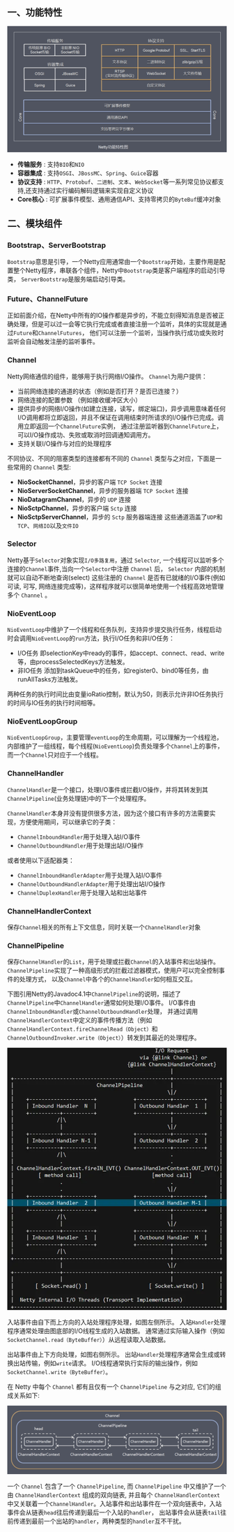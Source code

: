 ## 一、功能特性

![img.png](img.png)

* **传输服务** : 支持`BIO`和`NIO`
* **容器集成** : 支持`OSGI`、`JBossMC`、`Spring`、`Guice`容器
* **协议支持** : `HTTP`、`Protobuf`、`二进制`、`文本`、`WebSocket`等一系列常见协议都支持,还支持通过实行编码解码逻辑来实现自定义协议
* **Core核心** : 可扩展事件模型、通用通信API、支持零拷贝的`ByteBuf`缓冲对象

## 二、模块组件

### Bootstrap、ServerBootstrap

`Bootstrap`意思是引导，一个Netty应用通常由一个`Bootstrap`开始，主要作用是配置整个Netty程序，串联各个组件，Netty中`Bootstrap`类是客户端程序的启动引导类，
`ServerBootstrap`是服务端启动引导类。

### Future、ChannelFuture

正如前面介绍，在Netty中所有的IO操作都是异步的，不能立刻得知消息是否被正确处理，但是可以过一会等它执行完成或者直接注册一个监听，具体的实现就是通过`Future`和`ChannelFutures`，
他们可以注册一个监听，当操作执行成功或失败时监听会自动触发注册的监听事件。

### Channel

Netty网络通信的组件，能够用于执行网络I/O操作。 `Channel`为用户提供：

* 当前网络连接的通道的状态（例如是否打开？是否已连接？）
* 网络连接的配置参数 （例如接收缓冲区大小）
* 提供异步的网络I/O操作(如建立连接，读写，绑定端口)，异步调用意味着任何I/O调用都将立即返回，并且不保证在调用结束时所请求的I/O操作已完成。调用立即返回一个`ChannelFuture`实例，
通过注册监听器到`ChannelFuture`上，可以I/O操作成功、失败或取消时回调通知调用方。
* 支持关联I/O操作与对应的处理程序

不同协议、不同的阻塞类型的连接都有不同的 `Channel` 类型与之对应，下面是一些常用的 `Channel` 类型:

* **NioSocketChannel**，异步的客户端 `TCP Socket` 连接
* **NioServerSocketChannel**，异步的服务器端 `TCP Socket` 连接
* **NioDatagramChannel**，异步的 `UDP` 连接
* **NioSctpChannel**，异步的客户端 `Sctp` 连接
* **NioSctpServerChannel**，异步的 `Sctp` 服务器端连接 这些通道涵盖了`UDP`和`TCP`、`网络IO`以及`文件IO`

### Selector

Netty基于`Selector`对象实现`I/O多路复用`，通过 `Selector`, 一个线程可以监听多个连接的`Channel`事件,当向一个`Selector`中注册 `Channel` 后，
`Selector` 内部的机制就可以自动不断地查询(select) 这些注册的 `Channel` 是否有已就绪的I/O事件(例如可读, 可写, 网络连接完成等)，这样程序就可以很简单地使用一个线程高效地管理多个 `Channel` 。

### NioEventLoop

`NioEventLoop`中维护了一个线程和任务队列，支持异步提交执行任务，线程启动时会调用`NioEventLoop`的`run`方法，执行I/O任务和非I/O任务：

* I/O任务 即selectionKey中ready的事件，如accept、connect、read、write等，由processSelectedKeys方法触发。
* 非IO任务 添加到taskQueue中的任务，如register0、bind0等任务，由runAllTasks方法触发。

两种任务的执行时间比由变量ioRatio控制，默认为50，则表示允许非IO任务执行的时间与IO任务的执行时间相等。

### NioEventLoopGroup

`NioEventLoopGroup`，主要管理`eventLoop`的生命周期，可以理解为一个线程池，内部维护了一组线程，每个线程(`NioEventLoop`)负责处理多个`Channel`上的事件，而一个`Channel`只对应于一个线程。

### ChannelHandler

`ChannelHandler`是一个接口，处理I/O事件或拦截I/O操作，并将其转发到其`ChannelPipeline`(业务处理链)中的下一个处理程序。

`ChannelHandler`本身并没有提供很多方法，因为这个接口有许多的方法需要实现，方便使用期间，可以继承它的子类：

* `ChannelInboundHandler`用于处理入站I/O事件
* `ChannelOutboundHandler`用于处理出站I/O操作

或者使用以下适配器类：

* `ChannelInboundHandlerAdapter`用于处理入站I/O事件
* `ChannelOutboundHandlerAdapter`用于处理出站I/O操作
* `ChannelDuplexHandler`用于处理入站和出站事件

### ChannelHandlerContext

保存`Channel`相关的所有上下文信息，同时关联一个`ChannelHandler`对象

### ChannelPipeline

保存`ChannelHandler`的`List`，用于处理或拦截`Channel`的入站事件和出站操作。 `ChannelPipeline`实现了一种高级形式的拦截过滤器模式，使用户可以完全控制事件的处理方式，
以及`Channel`中各个的`ChannelHandler`如何相互交互。

下图引用Netty的Javadoc4.1中`ChannelPipeline`的说明，描述了`ChannelPipeline`中`ChannelHandler`通常如何处理I/O事件。 I/O事件由`ChannelInboundHandler`或`ChannelOutboundHandler`处理，
并通过调用`ChannelHandlerContext`中定义的事件传播方法（例如`ChannelHandlerContext.fireChannelRead（Object）`和 `ChannelOutboundInvoker.write（Object）`）转发到其最近的处理程序。

![img_1.png](img_1.png)

入站事件由自下而上方向的入站处理程序处理，如图左侧所示。 入站`Handler`处理程序通常处理由图底部的I/O线程生成的入站数据。 通常通过实际输入操作（例如`SocketChannel.read（ByteBuffer）`）从远程读取入站数据。

出站事件由上下方向处理，如图右侧所示。 出站`Handler`处理程序通常会生成或转换出站传输，例如`write`请求。 I/O线程通常执行实际的输出操作，例如`SocketChannel.write（ByteBuffer）`。

在 Netty 中每个 `Channel` 都有且仅有一个 `ChannelPipeline` 与之对应, 它们的组成关系如下:

![img_2.png](img_2.png)

一个 `Channel` 包含了一个 `ChannelPipeline`, 而 `ChannelPipeline` 中又维护了一个由 `ChannelHandlerContext` 组成的双向链表, 
并且每个 `ChannelHandlerContext` 中又关联着一个`ChannelHandler`。入站事件和出站事件在一个双向链表中，入站事件会从链表`head`往后传递到最后一个入站的`handler`，
出站事件会从链表`tail`往前传递到最前一个出站的`handler`，两种类型的`handler`互不干扰。

